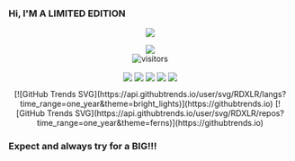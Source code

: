 ### Hi, I'M A LIMITED EDITION

<p align="center">
<img src="https://github-readme-stats.vercel.app/api?username=RDXLR&show_icons=true&theme=radical">
</p>

<p align="center">
<a href="https://hits.seeyoufarm.com"><img src="https://hits.seeyoufarm.com/api/count/incr/badge.svg?url=https%3A%2F%2Fgithub.com%2FRDXLR&count_bg=%2379C83D&title_bg=%23555555&icon=&icon_color=%23E7E7E7&title=hits&edge_flat=false"/></a>
<br>
<img align="center" alt="visitors" src="https://visitor-badge.glitch.me/badge?page_id=RDXLR-admin" />
</p>

<p align="center">
<a href="https://github.com/RDXLR/NPhisher" ><img align="center" src="https://github-readme-stats.vercel.app/api/pin/?username=RDXLR&repo=NPhisher&theme=radical"></a>
<a href="https://github.com/RDXLR/fl00d-wifi" ><img align="center" src="https://github-readme-stats.vercel.app/api/pin/?username=RDXLR&repo=fl00d-wifi&theme=radical"></a>
<a href="https://github.com/RDXLR/Forward-SMS" ><img align="center" src="https://github-readme-stats.vercel.app/api/pin/?username=RDXLR&repo=Forward-SMS&theme=radical"></a>
<a href="https://github.com/RDXLR/MSF-payload-autostart" ><img align="center" src="https://github-readme-stats.vercel.app/api/pin/?username=RDXLR&repo=MSF-payload-autostart&theme=radical"></a>
<a href="https://github.com/RDXLR/MSF-CloudShell" ><img align="center" src="https://github-readme-stats.vercel.app/api/pin/?username=RDXLR&repo=MSF-CloudShell&theme=radical"></a>
</p>
 
<p align="center">
[![GitHub Trends SVG](https://api.githubtrends.io/user/svg/RDXLR/langs?time_range=one_year&theme=bright_lights)](https://githubtrends.io)
[![GitHub Trends SVG](https://api.githubtrends.io/user/svg/RDXLR/repos?time_range=one_year&theme=ferns)](https://githubtrends.io)
</p>

### Expect and always try for a BIG!!!
